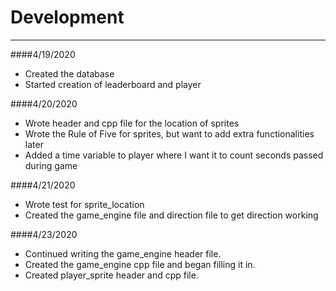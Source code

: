 # Development

---
####4/19/2020
   * Created the database
   * Started creation of leaderboard and player
   
####4/20/2020
   * Wrote header and cpp file for the location of sprites
   * Wrote the Rule of Five for sprites, but want to add extra functionalities later
   * Added a time variable to player where I want it to count seconds passed during game

####4/21/2020
   * Wrote test for sprite_location
   * Created the game_engine file and direction file to get direction working
   
####4/23/2020
   * Continued writing the game_engine header file.
   * Created the game_engine cpp file and began filling it in.
   * Created player_sprite header and cpp file.